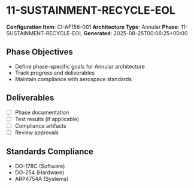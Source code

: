 # 11-SUSTAINMENT-RECYCLE-EOL

**Configuration Item**: CI-AF156-001
**Architecture Type**: Annular
**Phase**: 11-SUSTAINMENT-RECYCLE-EOL
**Generated**: 2025-08-25T00:06:25+00:00

## Phase Objectives
- Define phase-specific goals for Annular architecture
- Track progress and deliverables
- Maintain compliance with aerospace standards

## Deliverables
- [ ] Phase documentation
- [ ] Test results (if applicable)
- [ ] Compliance artifacts
- [ ] Review approvals

## Standards Compliance
- DO-178C (Software)
- DO-254 (Hardware)
- ARP4754A (Systems)
